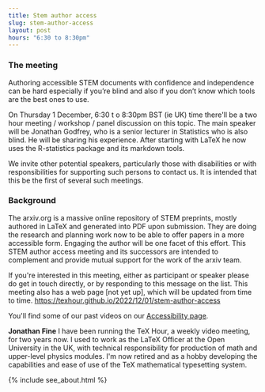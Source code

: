 ```yaml
---
title: Stem author access
slug: stem-author-access
layout: post
hours: "6:30 to 8:30pm"
---
```


### The meeting

Authoring accessible STEM documents with confidence and independence
can be hard especially if you’re blind and also if you don’t know
which tools are the best ones to use.

On Thursday 1 December, 6:30 t o 8:30pm BST (ie UK) time there'll be a
two hour meeting / workshop / panel discussion on this topic. The main
speaker will be Jonathan Godfrey, who is a senior lecturer in
Statistics who is also blind. He will be sharing his experience. After
starting with LaTeX he now uses the R-statistics package and its
markdown tools.

We invite other potential speakers, particularly those with
disabilities or with responsibilities for supporting such persons to
contact us. It is intended that this be the first of several such
meetings.

### Background

The arxiv.org is a massive online repository of STEM preprints, mostly
authored in LaTeX and generated into PDF upon submission. They are
doing the research and planning work now to be able to offer papers in
a more accessible form. Engaging the author will be one facet of this
effort. This STEM author access meeting and its successors are
intended to complement and provide mutual support for the work of the
arxiv team.

If you're interested in this meeting, either as participant or speaker
please do get in touch directly, or by responding to this message on
the list. This meeting also has a web page [not yet up], which will be
updated from time to time.
https://texhour.github.io/2022/12/01/stem-author-access

You'll find some of our past videos on our [Accessibility page](/access/).

**Jonathan Fine** I have been running the TeX Hour, a weekly video
meeting, for two years now. I used to work as the LaTeX Officer at the
Open University in the UK, with technical responsibility for
production of math and upper-level physics modules. I'm now retired
and as a hobby developing the capabilities and ease of use of the TeX
mathematical typesetting system.

{% include see_about.html %}
